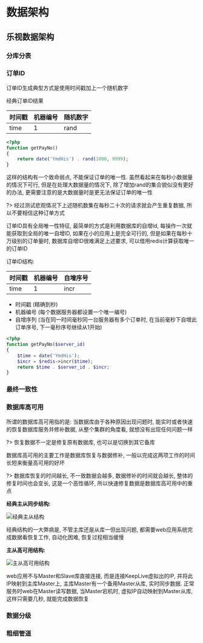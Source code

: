 # 数据架构

## 乐视数据架构

### 分库分表

### 订单ID

订单ID生成典型方式是使用时间戳加上一个随机数字

经典订单ID结果

时间戳     | 机器编号 | 随机数字
--------- | ------- | ------
time | 1       | rand

```php
<?php
function getPayNo()
{
	return date('YmdHis') . rand(1000, 9999);
}
```

这样的结构有一个致命弱点, 不能保证订单的唯一性. 虽然看起来在每秒小数据量的情况下可行, 但是在处理大数据量的情况下, 除了增加rand的集合貌似没有更好的办法, 更需要注意的是大数据量时是更无法保证订单的唯一性

?> 经过测试悲观情况下上述随机数集在每秒二十次的请求就会产生重复数据, 所以不要相信这种订单方式

订单ID具有全局唯一性特征, 最简单的方式是利用数据库的自增Id, 每操作一次就能获取到全局的唯一自增ID, 如果在小的应用上是完全可行的, 但是如果在每秒十万级别的订单量时, 数据库自增ID很难满足上述要求, 可以借用redis计算获取唯一的订单ID

订单ID结构:

时间戳     | 机器编号 | 自增序号
--------- | ------- | ------
time      | 1       | incr

- 时间戳 (精确到秒)
- 机器编号 (每个数据服务器都设置一个唯一编号)
- 自增序列 (当在同一时间毫秒同一台服务器有多个订单时, 在当前毫秒下自增此订单序号, 下一毫秒序号继续从1开始)

```php
<?php
function getPayNo($server_id)
{
	$time = date('YmdHis');
	$incr = $redis->incr($time);
	return $time . $server_id . $incr;
}
```


### 最终一致性


### 数据库高可用

所谓的数据库高可用指的是: 当数据库由于各种原因出现问题时, 能实时或者快速的恢复数据库服务并修补数据, 从整个集群的角度看, 就想没有出现任何问题一样

?> 恢复数据不一定是修复原有数据库, 也可以是切换到其它备库

数据库高可用的主要工作是数据库恢复与数据修补, 一般以完成这两项工作的时间长短来衡量高可用的好坏

?> 数据库恢复的时间越长, 不一致数据会越多, 数据修补的时间就会越长, 整体的修复时间也会变长, 这是一个恶性循环, 所以快速修复数据是数据库高可用中的重点

**经典主从同步结构:**

![经典主从结构](https://iscod.github.io/images/mysql_master_slave_1.png)

经典结构的一大弊病是, 不管主库还是从库一但出现问题, 都需要web应用系统完成数据看恢复工作, 自动化困难, 恢复过程相当缓慢


**主从高可用结构:**

![主从高可用结构](https://iscod.github.io/images/mysql_master_slave_2.png)


web应用不与Master和Slave库直接连接, 而是连接KeepLive虚拟出的IP, 并将此IP映射到主库Master上, 主库Master有一个备用Master从库, 实时同步数据. 正常服务时web在Master读写数据, 当Master宕机时, 虚拟IP自动映射到Master从库, 这样只需要几秒, 就能完成数据恢复





### 数据分级


### 粗细管道